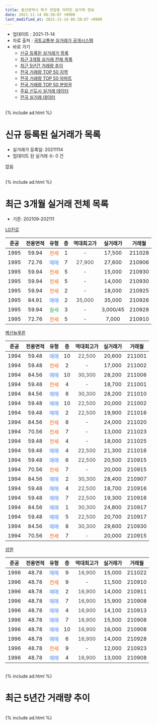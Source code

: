 ```yaml
---
title: 울산광역시 북구 연암동 아파트 실거래 정보
date: 2021-11-14 06:38:07 +0900
last_modified_at: 2021-11-14 06:38:07 +0900
---
```


* 업데이트 : 2021-11-14
* 자료 출처 : [국토교통부 실거래가 공개시스템](http://rt.molit.go.kr)
* 바로 가기
    * [신규 등록된 실거래가 목록](#신규-등록된-실거래가-목록)
    * [최근 3개월 실거래 전체 목록](#최근-3개월-실거래-전체-목록)
    * [최근 5년간 거래량 추이](#최근-5년간-거래량-추이)
    * [전국 거래량 TOP 50 지역](https://inasie.github.io/apt-trade-info/최근-3개월-전국에서-가장-거래가-많이-발생한-지역)
    * [전국 거래량 TOP 50 아파트](https://inasie.github.io/apt-trade-info/최근-3개월-전국에서-가장-거래가-많이-발생한-아파트)
    * [전국 거래량 TOP 50 분양권](https://inasie.github.io/apt-trade-info/최근-3개월-전국에서-가장-거래가-많이-발생한-분양권)
    * [주요 신도시 실거래 데이터](https://inasie.github.io/apt-trade-info/주요-신도시)
    * [전국 실거래 데이터](https://inasie.github.io/apt-trade-info/전국)
<br>
{% include ad.html %}
<br>

# 신규 등록된 실거래가 목록
* 실거래가 등록일: 20211114
* 업데이트 된 실거래 수: 0 건

없음

<br>
{% include ad.html %}
<br>

# 최근 3개월 실거래 전체 목록
* 기준: 202109-202111


[LG진로](https://search.naver.com/search.naver?query=%EC%9A%B8%EC%82%B0%EA%B4%91%EC%97%AD%EC%8B%9C+%EB%B6%81%EA%B5%AC+%EC%97%B0%EC%95%94%EB%8F%99+LG%EC%A7%84%EB%A1%9C)

|준공|전용면적|유형|층|역대최고가|실거래가|거래월|
|:---:|:---:|:---:|:---:|:---:|:---:|:---:|
|1995|59.94|<span style="color:#ff5a00">전세</span>|1|<span style="color:#444444">-</span>|17,500|211028|
|1995|72.76|<span style="color:#4285f3">매매</span>|7|<span style="color:#444444">27,900</span>|27,600|210906|
|1995|59.94|<span style="color:#ff5a00">전세</span>|5|<span style="color:#444444">-</span>|15,000|210930|
|1995|59.94|<span style="color:#ff5a00">전세</span>|5|<span style="color:#444444">-</span>|14,000|210930|
|1995|59.94|<span style="color:#ff5a00">전세</span>|2|<span style="color:#444444">-</span>|18,000|210925|
|1995|84.91|<span style="color:#4285f3">매매</span>|2|<span style="color:#444444">35,000</span>|35,000|210926|
|1995|59.94|<span style="color:#34a853">월세</span>|3|<span style="color:#444444">-</span>|3,000/45|210928|
|1995|72.76|<span style="color:#ff5a00">전세</span>|5|<span style="color:#444444">-</span>|7,000|210910|

[벽산늘푸른](https://search.naver.com/search.naver?query=%EC%9A%B8%EC%82%B0%EA%B4%91%EC%97%AD%EC%8B%9C+%EB%B6%81%EA%B5%AC+%EC%97%B0%EC%95%94%EB%8F%99+%EB%B2%BD%EC%82%B0%EB%8A%98%ED%91%B8%EB%A5%B8)

|준공|전용면적|유형|층|역대최고가|실거래가|거래월|
|:---:|:---:|:---:|:---:|:---:|:---:|:---:|
|1994|59.48|<span style="color:#4285f3">매매</span>|10|<span style="color:#444444">22,500</span>|20,600|211001|
|1994|59.48|<span style="color:#ff5a00">전세</span>|2|<span style="color:#444444">-</span>|17,000|211002|
|1994|84.56|<span style="color:#4285f3">매매</span>|10|<span style="color:#444444">30,300</span>|28,200|211006|
|1994|59.48|<span style="color:#ff5a00">전세</span>|4|<span style="color:#444444">-</span>|18,700|211001|
|1994|84.56|<span style="color:#4285f3">매매</span>|8|<span style="color:#444444">30,300</span>|28,200|211010|
|1994|59.48|<span style="color:#4285f3">매매</span>|10|<span style="color:#444444">22,500</span>|20,000|211002|
|1994|59.48|<span style="color:#4285f3">매매</span>|2|<span style="color:#444444">22,500</span>|19,900|211016|
|1994|84.56|<span style="color:#ff5a00">전세</span>|8|<span style="color:#444444">-</span>|24,000|211020|
|1994|70.56|<span style="color:#ff5a00">전세</span>|7|<span style="color:#444444">-</span>|13,000|211023|
|1994|59.48|<span style="color:#ff5a00">전세</span>|4|<span style="color:#444444">-</span>|18,000|211025|
|1994|59.48|<span style="color:#4285f3">매매</span>|4|<span style="color:#444444">22,500</span>|21,300|211016|
|1994|59.48|<span style="color:#4285f3">매매</span>|6|<span style="color:#444444">22,500</span>|20,500|210915|
|1994|70.56|<span style="color:#ff5a00">전세</span>|7|<span style="color:#444444">-</span>|20,000|210915|
|1994|84.56|<span style="color:#4285f3">매매</span>|2|<span style="color:#444444">30,300</span>|28,400|210907|
|1994|59.48|<span style="color:#4285f3">매매</span>|4|<span style="color:#444444">22,500</span>|18,700|210916|
|1994|59.48|<span style="color:#4285f3">매매</span>|7|<span style="color:#444444">22,500</span>|19,300|210916|
|1994|84.56|<span style="color:#4285f3">매매</span>|1|<span style="color:#444444">30,300</span>|24,800|210917|
|1994|59.48|<span style="color:#4285f3">매매</span>|5|<span style="color:#444444">22,500</span>|20,700|210917|
|1994|84.56|<span style="color:#4285f3">매매</span>|8|<span style="color:#444444">30,300</span>|29,600|210930|
|1994|70.56|<span style="color:#ff5a00">전세</span>|7|<span style="color:#444444">-</span>|20,000|210915|

[성원](https://search.naver.com/search.naver?query=%EC%9A%B8%EC%82%B0%EA%B4%91%EC%97%AD%EC%8B%9C+%EB%B6%81%EA%B5%AC+%EC%97%B0%EC%95%94%EB%8F%99+%EC%84%B1%EC%9B%90)

|준공|전용면적|유형|층|역대최고가|실거래가|거래월|
|:---:|:---:|:---:|:---:|:---:|:---:|:---:|
|1996|48.78|<span style="color:#4285f3">매매</span>|9|<span style="color:#444444">16,900</span>|15,000|211022|
|1996|48.78|<span style="color:#ff5a00">전세</span>|9|<span style="color:#444444">-</span>|11,500|210910|
|1996|48.78|<span style="color:#4285f3">매매</span>|2|<span style="color:#444444">16,900</span>|14,000|210911|
|1996|48.78|<span style="color:#4285f3">매매</span>|7|<span style="color:#444444">16,900</span>|15,900|210908|
|1996|48.78|<span style="color:#4285f3">매매</span>|4|<span style="color:#444444">16,900</span>|14,100|210913|
|1996|48.78|<span style="color:#4285f3">매매</span>|7|<span style="color:#444444">16,900</span>|15,500|210908|
|1996|48.78|<span style="color:#4285f3">매매</span>|10|<span style="color:#444444">16,900</span>|16,000|210908|
|1996|48.78|<span style="color:#4285f3">매매</span>|6|<span style="color:#444444">16,900</span>|14,000|210928|
|1996|48.78|<span style="color:#ff5a00">전세</span>|9|<span style="color:#444444">-</span>|12,000|210923|
|1996|48.78|<span style="color:#4285f3">매매</span>|4|<span style="color:#444444">16,900</span>|13,000|210908|


<br>
{% include ad.html %}
<br>

# 최근 5년간 거래량 추이


<div style="width:100%;">
    <canvas id="deal_progress" height="200"></canvas>
</div>

<script>
new Chart(document.getElementById("deal_progress"), {
    type: 'line',
    data: {
        labels: ['201611','201612','201701','201702','201703','201704','201705','201706','201707','201708','201709','201710','201711','201712','201801','201802','201803','201804','201805','201806','201807','201808','201809','201810','201811','201812','201901','201902','201903','201904','201905','201906','201907','201908','201909','201910','201911','201912','202001','202002','202003','202004','202005','202006','202007','202008','202009','202010','202011','202012','202101','202102','202103','202104','202105','202106','202107','202108','202109','202110','202111'],
        datasets: [{
            label: '매매',
            pointRadius: 1,
            data: [12, 8, 12, 6, 12, 13, 7, 6, 14, 7, 7, 11, 9, 5, 7, 5, 7, 5, 11, 4, 3, 3, 7, 8, 7, 9, 8, 11, 17, 16, 21, 11, 9, 9, 9, 16, 18, 14, 8, 15, 10, 13, 8, 8, 10, 9, 7, 10, 51, 20, 9, 16, 14, 34, 26, 37, 24, 24, 16, 7, 0],
            borderColor: "rgba(255, 201, 14, 1)",
            backgroundColor: "rgba(255, 201, 14, 0.5)",
            fill: false,
            lineTension: 0
        },{
            label: '전월세',
            pointRadius: 1,
            data: [6, 4, 5, 3, 5, 6, 7, 6, 2, 3, 7, 4, 3, 6, 4, 6, 7, 7, 9, 6, 9, 3, 4, 6, 6, 6, 10, 10, 5, 10, 13, 5, 6, 12, 13, 4, 7, 7, 14, 8, 9, 7, 4, 2, 5, 4, 5, 3, 7, 9, 11, 4, 7, 15, 7, 6, 5, 11, 9, 6, 0],
            borderColor: "rgba(0, 141, 185, 1)",
            backgroundColor: "rgba(0, 141, 185, 0.5)",
            fill: false,
            lineTension: 0
        }
        ]
    },
    options: {
        responsive: true,
        title: {
            display: false
        },
        tooltips: {
            mode: 'index',
            intersect: false
        },
        hover: {
            mode: 'nearest',
            intersect: true
        },
        scales: {
            xAxes: [{
                display: true,
                scaleLabel: {
                    display: true,
                    labelString: '년/월'
                }
            }],
            yAxes: [{
                display: true,
                ticks: {
                    suggestedMin: 0,
                },
                scaleLabel: {
                    display: true,
                    labelString: '실거래 수'
                }
            }]
        }
    }
});

</script>


<br>
{% include ad.html %}
<br>

